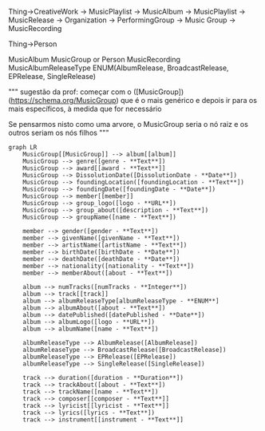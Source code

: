 Thing->CreativeWork
    ->  MusicPlaylist -> MusicAlbum
    ->  MusicPlaylist -> MusicRelease
    -> Organization -> PerformingGroup -> Music Group
    -> MusicRecording

Thing->Person


MusicAlbum
MusicGroup or Person
MusicRecording
MusicAlbumReleaseType ENUM(AlbumRelease, BroadcastRelease, EPRelease, SingleRelease)

"""
sugestão da prof: começar com o ([MusicGroup])(https://schema.org/MusicGroup) que é o mais genérico e depois ir para os mais específicos, à medida que for necessário

Se pensarmos nisto como uma arvore, o MusicGroup seria o nó raiz e os outros seriam os nós filhos
"""

```mermaid
graph LR
    MusicGroup[[MusicGroup]] --> album[[album]]
    MusicGroup --> genre([genre - **Text**])
    MusicGroup --> award[[award - **Text**]]
    MusicGroup --> DissolutionDate([DissolutionDate - **Date**])
    MusicGroup --> foundingLocation([foundingLocation - **Text**])
    MusicGroup --> foundingDate([foundingDate - **Date**])
    MusicGroup --> member[[member]]
    MusicGroup --> group_logo([logo - **URL**])
    MusicGroup --> group_about([description - **Text**])
    MusicGroup --> groupName([name - **Text**])

    member --> gender([gender - **Text**])
    member --> givenName([givenName - **Text**])
    member --> artistName([artistName - **Text**])
    member --> birthDate([birthDate - **Date**])
    member --> deathDate([deathDate - **Date**])
    member --> nationality([nationality - **Text**])
    member --> memberAbout([about - **Text**])

    album --> numTracks([numTracks - **Integer**])
    album --> track[[track]]
    album --> albumReleaseType[albumReleaseType - **ENUM**]
    album --> albumAbout([about - **Text**])
    album --> datePublished([datePublished - **Date**])
    album --> albumLogo([logo - **URL**])
    album --> albumName([name - **Text**])

    albumReleaseType --> AlbumRelease([AlbumRelease])
    albumReleaseType --> BroadcastRelease([BroadcastRelease])
    albumReleaseType --> EPRelease([EPRelease])
    albumReleaseType --> SingleRelease([SingleRelease])

    track --> duration([duration - **Duration**])
    track --> trackAbout([about - **Text**])
    track --> trackName([name - **Text**])
    track --> composer[[composer - **Text**]]
    track --> lyricist[[lyricist - **Text**]]
    track --> lyrics([lyrics - **Text**])
    track --> instrument[[instrument - **Text**]]
```